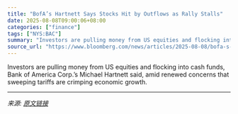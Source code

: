 ```yaml
---
title: "BofA’s Hartnett Says Stocks Hit by Outflows as Rally Stalls"
date: 2025-08-08T09:00:06+08:00
categories: ["finance"]
tags: ["NYS:BAC"]
summary: "Investors are pulling money from US equities and flocking into cash funds, Bank of America Corp.’s Michael Hartnett said, amid renewed concerns that sweeping tariffs are crimping economic growth."
source_url: "https://www.bloomberg.com/news/articles/2025-08-08/bofa-s-hartnett-says-us-stocks-hit-by-outflows-as-rally-stalls"
---
```


Investors are pulling money from US equities and flocking into cash funds, Bank of America Corp.’s Michael Hartnett said, amid renewed concerns that sweeping tariffs are crimping economic growth.

---

*来源: [原文链接](https://www.bloomberg.com/news/articles/2025-08-08/bofa-s-hartnett-says-us-stocks-hit-by-outflows-as-rally-stalls)*
